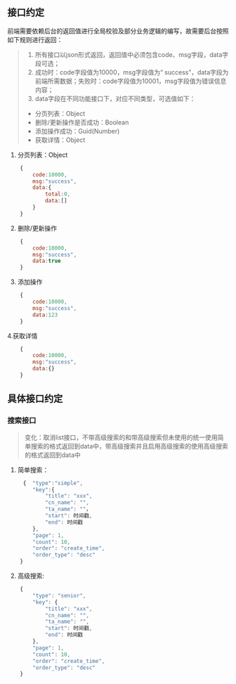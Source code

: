 ## 接口约定
前端需要依赖后台的返回值进行全局校验及部分业务逻辑的编写，故需要后台按照如下规则进行返回：
> 1. 所有接口以json形式返回，返回值中必须包含code、msg字段，data字段可选；
> 2. 成功时：code字段值为10000，msg字段值为“ success”，data字段为前端所需数据；失败时：code字段值为10001，msg字段值为错误信息内容；
> 3. data字段在不同功能接口下，对应不同类型，可选值如下：
>  - 分页列表：Object
>  - 删除/更新操作是否成功：Boolean
>  - 添加操作成功：Guid(Number)
>  - 获取详情：Object

1. 分页列表：Object

```javascript
    {
        code:10000,
        msg:"success",
        data:{
            total:0,
            data:[]
        }
    }
```

2. 删除/更新操作

```javascript
    {
        code:10000,
        msg:"success",
        data:true
    }
```

3. 添加操作

```javascript
    {
        code:10000,
        msg:"success",
        data:123
    }
```

4.获取详情

```javascript
    {
        code:10000,
        msg:"success",
        data:{}
    }
```

## 具体接口约定
### 搜索接口
>变化：取消list接口，不带高级搜索的和带高级搜索但未使用的统一使用简单搜索的格式返回到data中，带高级搜索并且启用高级搜索的使用高级搜索的格式返回到data中

1. 简单搜索：

```javascript
     {  "type":"simple",
        "key":{
            "title": "xxx",
            "cn_name": "",
            "ta_name": ""，
            "start": 时间戳,
            "end": 时间戳
        },
        "page": 1,
        "count": 10,
        "order": "create_time",
        "order_type": "desc"
    }
```

2. 高级搜索:

```javascript
    {
        "type": "senior",
        "key": {
            "title": "xxx",
            "cn_name": "",
            "ta_name": "",
            "start": 时间戳,
            "end": 时间戳
        },
        "page": 1,
        "count": 10,
        "order": "create_time",
        "order_type": "desc"
    }
```